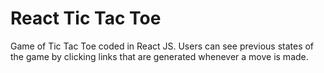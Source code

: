# React Tic Tac Toe
Game of Tic Tac Toe coded in React JS. Users can see previous states of the game by clicking links that are generated whenever a move is made.
